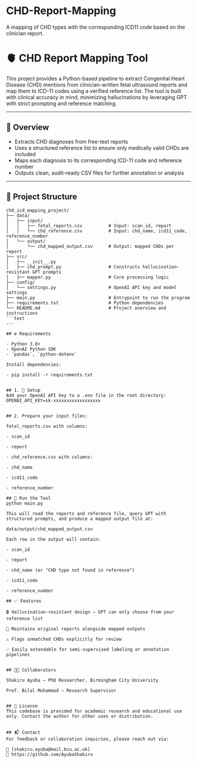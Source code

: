 # CHD-Report-Mapping
A mapping of CHD types with the corresponding ICD11 code based on the clinician report.

# 🫀 CHD Report Mapping Tool

This project provides a Python-based pipeline to extract Congenital Heart Disease (CHD) mentions from clinician-written fetal ultrasound reports and map them to ICD-11 codes using a verified reference list. The tool is built with clinical accuracy in mind, minimizing hallucinations by leveraging GPT with strict prompting and reference matching.

---

## 📌 Overview

- Extracts CHD diagnoses from free-text reports
- Uses a structured reference list to ensure only medically valid CHDs are included
- Maps each diagnosis to its corresponding ICD-11 code and reference number
- Outputs clean, audit-ready CSV files for further annotation or analysis

---

## 📁 Project Structure

```text
chd_icd_mapping_project/
├── data/
│   ├── input/
│   │   ├── fetal_reports.csv          # Input: scan_id, report
│   │   └── chd_reference.csv          # Input: chd_name, icd11_code, reference_number
│   └── output/
│       └── chd_mapped_output.csv      # Output: mapped CHDs per report
├── src/
│   ├── __init__.py
│   ├── chd_prompt.py                  # Constructs hallucination-resistant GPT prompts
│   ├── mapper.py                      # Core processing logic
├── config/
│   └── settings.py                    # OpenAI API key and model settings
├── main.py                            # Entrypoint to run the program
├── requirements.txt                   # Python dependencies
└── README.md                          # Project overview and instructions
```text
---

## ⚙️ Requirements

- Python 3.8+
- OpenAI Python SDK
- `pandas`, `python-dotenv`

Install dependencies:

- pip install -r requirements.txt


## 1. 🔑 Setup
Add your OpenAI API key to a .env file in the root directory:
OPENAI_API_KEY=sk-xxxxxxxxxxxxxxxxxx


## 2. Prepare your input files:

fetal_reports.csv with columns:

- scan_id

- report

- chd_reference.csv with columns:

- chd_name

- icd11_code

- reference_number

## 🚀 Run the Tool
python main.py

This will read the reports and reference file, query GPT with structured prompts, and produce a mapped output file at:

data/output/chd_mapped_output.csv

Each row in the output will contain:

- scan_id

- report

- chd_name (or "CHD type not found in reference")

- icd11_code

- reference_number

## ✅ Features

🔒 Hallucination-resistant design — GPT can only choose from your reference list

📄 Maintains original reports alongside mapped outputs

⚠️ Flags unmatched CHDs explicitly for review

💡 Easily extendable for semi-supervised labeling or annotation pipelines


## 👨‍🔬 Collaborators

Shakiru Ayuba – PhD Researcher, Birmingham City University

Prof. Bilal Muhammad – Research Supervisor


## 📄 License
This codebase is provided for academic research and educational use only. Contact the author for other uses or distribution.


## 📬 Contact
For feedback or collaboration inquiries, please reach out via:

📧 [shakiru.ayuba@mail.bcu.ac.uk]
🔗 https://github.com/AyubaShakiru
